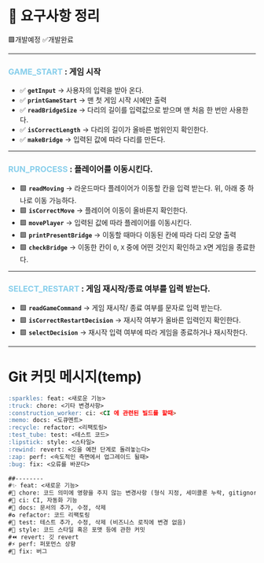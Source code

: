 # 📒 요구사항 정리
🟩개발예정 ✅개발완료

---
### <span style = "color:skyblue" >GAME_START</span> : 게임 시작
- ✅ **`getInput`** → 사용자의 입력을 받아 온다.
- ✅ **`printGameStart`** → 맨 첫 게임 시작 시에만 출력
- ✅ **`readBridgeSize`** → 다리의 길이를 입력값으로 받으며 맨 처음 한 번만 사용한다.
- ✅ **`isCorrectLength`** → 다리의 길이가 올바른 범위인지 확인한다.
- ✅ **`makeBridge`** → 입력된 값에 따라 다리를 만든다. 
---
### <span style = "color:skyblue" >RUN_PROCESS</span> : 플레이어를 이동시킨다.
- 🟩 **`readMoving`** → 라운드마다 플레이어가 이동할 칸을 입력 받는다. 위, 아래 중 하나로 이동 가능하다.
- 🟩 **`isCorrectMove`** → 플레이어 이동이 올바른지 확인한다.
- 🟩 **`movePlayer`** → 입력된 값에 따라 플레이어를 이동시킨다.
- 🟩 **`printPresentBridge`** → 이동할 때마다 이동된 칸에 따라 다리 모양 출력
- 🟩 **`checkBridge`** → 이동한 칸이 `O`, `X` 중에 어떤 것인지 확인하고 `X`면 게임을 종료한다.
---
### <span style = "color:skyblue" >SELECT_RESTART</span> : 게임 재시작/종료 여부를 입력 받는다.
- 🟩 **`readGameCommand`** → 게임 재시작/ 종료 여부를 문자로 입력 받는다.
- 🟩 **`isCorrectRestartDecision`** → 재시작 여부가 올바른 입력인지 확인한다.
- 🟩 **`selectDecision`** → 재시작 입력 여부에 따라 게임을 종료하거나 재시작한다.
---

# Git 커밋 메시지(temp)
```markdown
:sparkles: feat: <새로운 기능>
:truck: chore: <기타 변경사항>
:construction_worker: ci: <CI 에 관련된 빌드를 할때>
:memo: docs: <도큐멘트> 
:recycle: refactor: <리팩토링>
:test_tube: test: <테스트 코드>
:lipstick: style: <스타일>
:rewind: revert: <깃을 예전 단계로 돌려놓는다>
:zap: perf: <속도적인 측면에서 업그레이드 될때>
:bug: fix: <오류를 바꾼다>

##-------- 
#✨ feat: <새로운 기능>
#🚚 chore: 코드 의미에 영향을 주지 않는 변경사항 (형식 지정, 세미콜론 누락, gitignore 등)
#👷 ci: CI, 자동화 기능
#📝 docs: 문서의 추가, 수정, 삭제
#♻️ refactor: 코드 리팩토링
#🧪 test: 테스트 추가, 수정, 삭제 (비즈니스 로직에 변경 없음)
#💄 style: 코드 스타일 혹은 포맷 등에 관한 커밋
#⏪ revert: 깃 revert
#⚡️ perf: 퍼포먼스 상향
#🐛 fix: 버그
```